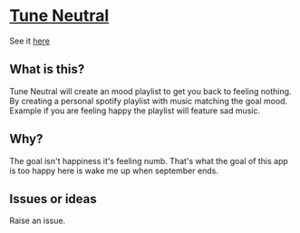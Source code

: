 # [Tune Neutral](https://tune.sarda.dev/)

See it [here](https://tune.sarda.dev/)

## What is this?
Tune Neutral will create an mood playlist to get you back to feeling nothing. By creating a personal spotify playlist with music matching the goal mood. Example if you are feeling happy the playlist will feature sad music.

## Why?
The goal isn't happiness it's feeling numb. That's what the goal of this app is too happy here is wake me up when september ends.

## Issues or ideas
Raise an issue.